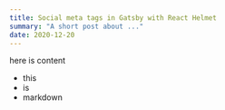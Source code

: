 ```yaml
---
title: Social meta tags in Gatsby with React Helmet
summary: "A short post about ..."
date: 2020-12-20
---
```


here is content

- this
- is
- markdown